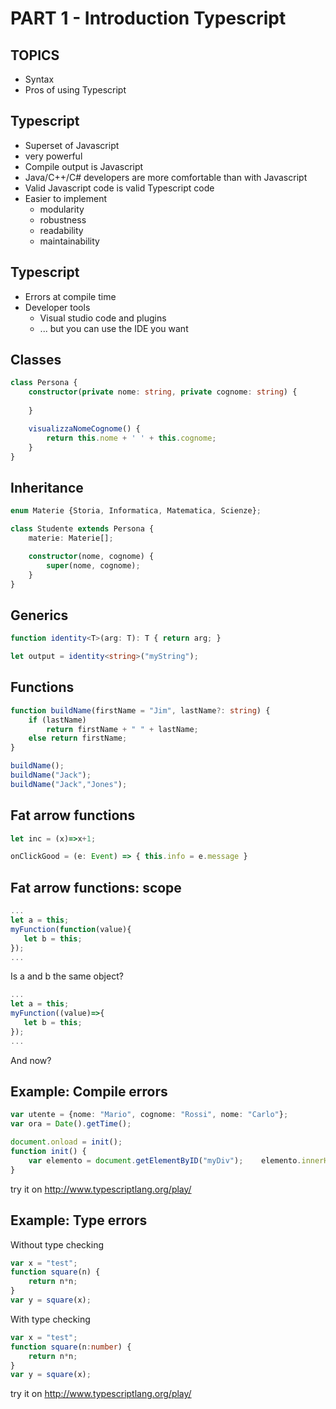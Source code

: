 # PART 1 - Introduction Typescript



## TOPICS
* Syntax 
* Pros of using Typescript



## Typescript
* Superset of Javascript 
* very powerful
* Compile output is Javascript
* Java/C++/C# developers are more comfortable than with Javascript
* Valid Javascript code is valid Typescript code
* Easier to implement
    * modularity
    * robustness
    * readability	
    * maintainability



## Typescript
* Errors at compile time 
* Developer tools
    * Visual studio code and plugins
    * ... but you can use the IDE you want



## Classes
```typescript
class Persona { 
    constructor(private nome: string, private cognome: string) { 
        
    }

    visualizzaNomeCognome() {
        return this.nome + ' ' + this.cognome; 
    } 
} 
```



## Inheritance
```typescript
enum Materie {Storia, Informatica, Matematica, Scienze}; 

class Studente extends Persona { 
    materie: Materie[]; 

    constructor(nome, cognome) { 
        super(nome, cognome); 
    } 
}
```



## Generics
```typescript
function identity<T>(arg: T): T { return arg; }

let output = identity<string>("myString");
```



## Functions

```typescript
function buildName(firstName = "Jim", lastName?: string) { 
	if (lastName) 
		return firstName + " " + lastName; 
	else return firstName; 
}

buildName();
buildName("Jack");
buildName("Jack","Jones");

```



## Fat arrow functions
```typescript
let inc = (x)=>x+1;

onClickGood = (e: Event) => { this.info = e.message }
```



## Fat arrow functions: scope
```typescript
...
let a = this;
myFunction(function(value){
   let b = this; 
});
...
```
Is a and b the same object?

```typescript
...
let a = this;
myFunction((value)=>{
   let b = this; 
});
...
```
And now?



## Example: Compile errors

```typescript
var utente = {nome: "Mario", cognome: "Rossi", nome: "Carlo"};
var ora = Date().getTime(); 

document.onload = init(); 
function init() {    
    var elemento = document.getElementByID("myDiv");    elemento.innerHTML = "Test!";
}

```

try it on http://www.typescriptlang.org/play/



## Example: Type errors
Without type checking
```typescript
var x = "test";
function square(n) {
    return n*n;
}
var y = square(x);
```

With type checking
```typescript
var x = "test";
function square(n:number) {
    return n*n;
}
var y = square(x);
```

try it on http://www.typescriptlang.org/play/
